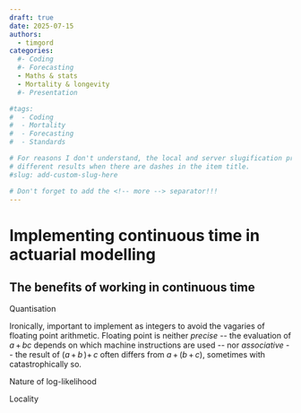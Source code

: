 ```yaml
---
draft: true 
date: 2025-07-15
authors:
  - timgord
categories:
  #- Coding
  #- Forecasting
  - Maths & stats
  - Mortality & longevity
  #- Presentation

#tags:
#  - Coding
#  - Mortality
#  - Forecasting
#  - Standards

# For reasons I don't understand, the local and server slugification produce
# different results when there are dashes in the item title.
#slug: add-custom-slug-here

# Don't forget to add the <!-- more --> separator!!!
---
```


# Implementing continuous time in actuarial modelling

## The benefits of working in continuous time

<!-- more -->


Quantisation

Ironically, important to implement as integers to avoid the vagaries of floating point arithmetic. Floating point is neither *precise* -- the evaluation of *a*&#x202F;+&#x202F;*bc* depends on which machine instructions are used -- nor *associative* -- the result of (*a*&#x202F;+&#x202F;*b*&#x202F;)+*&#x202F;c* often differs from *a*&#x202F;+&#x202F;(*b*&#x202F;+*&#x202F;c*), sometimes with catastrophically so.

Nature of log-likelihood

Locality


